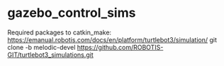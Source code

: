 # gazebo_control_sims
Required packages to catkin_make:
https://emanual.robotis.com/docs/en/platform/turtlebot3/simulation/
    git clone -b melodic-devel https://github.com/ROBOTIS-GIT/turtlebot3_simulations.git
